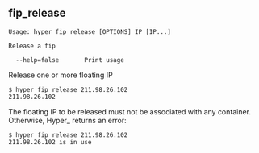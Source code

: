 ## fip_release

    Usage: hyper fip release [OPTIONS] IP [IP...]

    Release a fip

      --help=false       Print usage

Release one or more floating IP

    $ hyper fip release 211.98.26.102
    211.98.26.102

The floating IP to be released must not be associated with any container. Otherwise, Hyper_ returns an error:

	$ hyper fip release 211.98.26.102
	211.98.26.102 is in use
